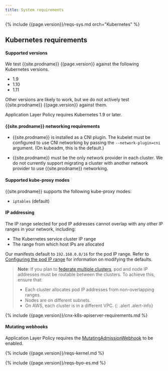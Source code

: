 ```yaml
---
title: System requirements
---
```


{% include {{page.version}}/reqs-sys.md orch="Kubernetes" %}

## Kubernetes requirements

#### Supported versions

We test {{site.prodname}} {{page.version}} against the following Kubernetes versions.
- 1.9
- 1.10
- 1.11

Other versions are likely to work, but we do not actively test {{site.prodname}}
{{page.version}} against them.

Application Layer Policy requires Kubernetes 1.9 or later.

#### {{site.prodname}} networking requirements

- {{site.prodname}} is installed as a CNI plugin. The kubelet must be configured
to use CNI networking by passing the `--network-plugin=cni` argument. (On
kubeadm, this is the default.)

- {{site.prodname}} must be the only network provider in each cluster. We do
not currently support migrating a cluster with another network provider to
use {{site.prodname}} networking.

#### Supported kube-proxy modes

{{site.prodname}} supports the following kube-proxy modes:
- `iptables` (default)

#### IP addressing

The IP range selected for pod IP addresses cannot overlap with any other
IP ranges in your network, including:

- The Kubernetes service cluster IP range
- The range from which host IPs are allocated

Our manifests default to `192.168.0.0/16` for the pod IP range. Refer to
[Configuring the pod IP range](./installation/config-options#configuring-the-pod-ip-range)
for information on modifying the defaults.

> **Note**: If you plan to [federate multiple clusters](/{{page.version}}/usage/federation/index), pod and node IP addresses must be routable
> between the clusters. To achieve this, ensure that:
> - Each cluster allocates pod IP addresses from non-overlapping ranges.
> - Nodes are on different subnets.
> - On AWS, each cluster is in a different VPC.
{: .alert .alert-info}

{% include {{page.version}}/cnx-k8s-apiserver-requirements.md %}

#### Mutating webhooks

Application Layer Policy requires the [MutatingAdmissionWebhook](https://kubernetes.io/docs/admin/admission-controllers/#mutatingadmissionwebhook) to be enabled.

{% include {{page.version}}/reqs-kernel.md %}

{% include {{page.version}}/reqs-byo-es.md %}
